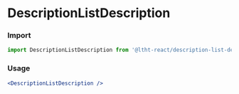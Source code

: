 
# DescriptionListDescription

<!-- STORY -->

### Import

```js
import DescriptionListDescription from '@ltht-react/description-list-description'
```

### Usage

```jsx
<DescriptionListDescription />
```
  